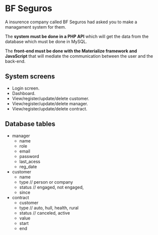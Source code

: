 # BF Seguros

A insurence company called BF Seguros had asked you to make a managament system for them.

The **system must be done in a PHP API** which will get the data from the database which must be done in MySQL.

The **front-end must be done with the Materialize framework and JavaScript** that will mediate the communication between the user and the back-end.

## System screens

- Login screen.
- Dashboard.
- View/register/update/delete customer.
- View/register/update/delete manager.
- View/register/update/delete contract.

## Database tables

- manager
  - name
  - role
  - email
  - password
  - last_acess
  - reg_date
- customer
  - name
  - type // person or company
  - status // engaged, not engaged, 
  - since
- contract
  - customer
  - type // auto, hull, health, rural
  - status // canceled, active
  - value
  - start
  - end
